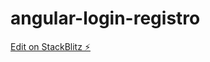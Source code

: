 # angular-login-registro

[Edit on StackBlitz ⚡️](https://stackblitz.com/edit/angular-login-registro)